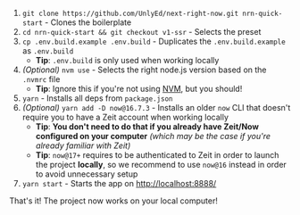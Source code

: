 1. `git clone https://github.com/UnlyEd/next-right-now.git nrn-quick-start` - Clones the boilerplate
1. `cd nrn-quick-start && git checkout v1-ssr` - Selects the preset
1. `cp .env.build.example .env.build` - Duplicates the `.env.build.example` as `.env.build`
    - **Tip**: `.env.build` is only used when working locally
1. _(Optional)_ `nvm use` - Selects the right node.js version based on the `.nvmrc` file
    - **Tip**: Ignore this if you're not using [NVM](https://github.com/nvm-sh/nvm), but you should!
1. `yarn` - Installs all deps from `package.json`
1. _(Optional)_ `yarn add -D now@16.7.3` - Installs an older `now` CLI that doesn't require you to have a Zeit account when working locally
    - **Tip**: **You don't need to do that if you already have Zeit/Now configured on your computer** _(which may be the case if you're already familiar with Zeit)_
    - **Tip**: `now@17+` requires to be authenticated to Zeit in order to launch the project **locally**, so we recommend to use `now@16` instead in order to avoid unnecessary setup
1. `yarn start` - Starts the app on [http://localhost:8888/](http://localhost:8888/)

That's it! The project now works on your local computer!
